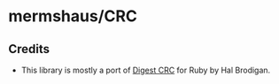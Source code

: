 # mermshaus/CRC

## Credits

- This library is mostly a port of [Digest CRC](https://github.com/postmodern/digest-crc) for Ruby by Hal Brodigan.
